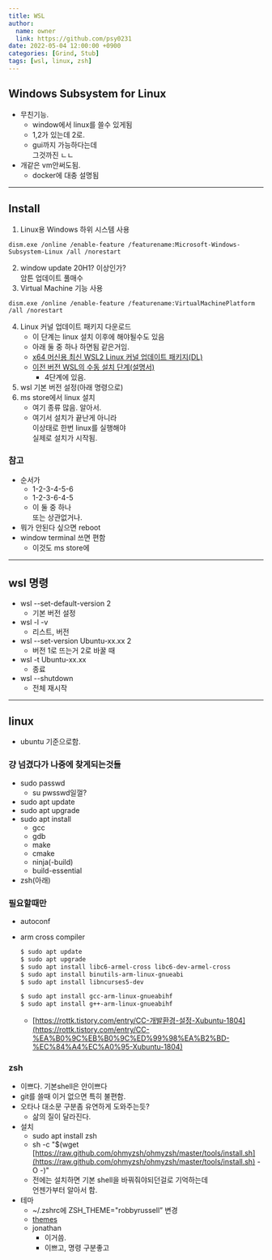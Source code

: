 ```yaml
---
title: WSL
author:
  name: owner
  link: https://github.com/psy0231
date: 2022-05-04 12:00:00 +0900
categories: [Grind, Stub]
tags: [wsl, linux, zsh]
---
```


## Windows Subsystem for Linux

- 무친기능.
    - window에서 linux를 쓸수 있게됨
    - 1,2가 있는데 2로.
    - gui까지 가능하다는데  
    그것까진 ㄴㄴ
- 개같은 vm안써도됨. 
    - docker에 대충 설명됨

---

## Install

1. Linux용 Windows 하위 시스템 사용

```
dism.exe /online /enable-feature /featurename:Microsoft-Windows-Subsystem-Linux /all /norestart
```

2. window update 20H1? 이상인가?  
암튼 업데이트 풀매수
3. Virtual Machine 기능 사용

```
dism.exe /online /enable-feature /featurename:VirtualMachinePlatform /all /norestart
```

4. Linux 커널 업데이트 패키지 다운로드
    - 이 단계는 linux 설치 이후에 해야될수도 있음
    - 아래 둘 중 하나 하면됨 같은거임.
    - [x64 머신용 최신 WSL2 Linux 커널 업데이트 패키지(DL)]([https://wslstorestorage.blob.core.windows.net/wslblob/wsl_update_x64.msi](https://wslstorestorage.blob.core.windows.net/wslblob/wsl_update_x64.msi))
    - [이전 버전 WSL의 수동 설치 단계(설명서)]([https://docs.microsoft.com/ko-KR/windows/wsl/install-manual#step-4---download-the-linux-kernel-update-package](https://docs.microsoft.com/ko-KR/windows/wsl/install-manual#step-4---download-the-linux-kernel-update-package))
        - 4단계에 있음.
5. wsl 기본 버전 설정(아래 명령으로)
6. ms store에서 linux 설치
    - 여기 종류 많음. 알아서.
    - 여기서 설치가 끝난게 아니라  
    이상태로 한번 linux를 실행해야  
    실제로 설치가 시작됨.

### 참고
- 순서가
    - 1-2-3-4-5-6
    - 1-2-3-6-4-5
    - 이 둘 중 하나  
    또는 상관없거나.
- 뭐가 안된다 싶으면 reboot
- window terminal 쓰면 편함
    - 이것도 ms store에

---

## wsl 명령

- wsl --set-default-version 2
    - 기본 버전 설정
- wsl -l -v
    - 리스트, 버전
- wsl --set-version Ubuntu-xx.xx 2
    - 버전 1로 뜨는거 2로 바꿀 때
- wsl -t Ubuntu-xx.xx
    - 종료
- wsl --shutdown
    - 전체 재시작

---

## linux
- ubuntu 기준으로함.

### 걍 넘겼다가 나중에 찾게되는것들

- sudo passwd
    - su pwsswd일껄?
- sudo apt update
- sudo apt upgrade
- sudo apt install
    - gcc
    - gdb
    - make
    - cmake
    - ninja(-build)
    - build-essential
- zsh(아래)

### 필요할때만

- autoconf
- arm cross compiler
    
    ```bash
    $ sudo apt update
    $ sudo apt upgrade
    $ sudo apt install libc6-armel-cross libc6-dev-armel-cross
    $ sudo apt install binutils-arm-linux-gnueabi
    $ sudo apt install libncurses5-dev
    
    $ sudo apt install gcc-arm-linux-gnueabihf
    $ sudo apt install g++-arm-linux-gnueabihf
    ```
    
    - [https://rottk.tistory.com/entry/CC-개발환경-설정-Xubuntu-1804](https://rottk.tistory.com/entry/CC-%EA%B0%9C%EB%B0%9C%ED%99%98%EA%B2%BD-%EC%84%A4%EC%A0%95-Xubuntu-1804)

### zsh

- 이쁘다. 기본shell은 안이쁘다
- git를 쓸때 이거 없으면 특히 불편함.
- 오타나 대소문 구분좀 유연하게 도와주는듯?
    - 삶의 질이 달라진다.
- 설치
    - sudo apt install zsh
    - sh -c "$(wget [https://raw.github.com/ohmyzsh/ohmyzsh/master/tools/install.sh](https://raw.github.com/ohmyzsh/ohmyzsh/master/tools/install.sh) -O -)"
    - 전에는 설치하면 기본 shell을 바꿔줘야되던걸로 기억하는데  
    언젠가부터 알아서 함.
- 테마
    - ~/.zshrc에 ZSH_THEME="robbyrussell” 변경
    - [themes]([https://github.com/ohmyzsh/ohmyzsh/wiki/Themes](https://github.com/ohmyzsh/ohmyzsh/wiki/Themes))
    - jonathan
        - 이거씀.
        - 이쁘고, 명령 구분좋고